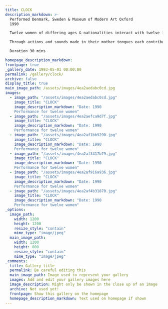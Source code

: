 ```yaml
---
title: CLOCK
description_markdown: >-
  Performed Denmark, Sweden & Museum of Modern Art Oxford  
  1990  

  Twelve women of differing ages & nationalities interact with twelve identical tables. The personal experiences  & understandings of the mainly non-professional performers focus & inform the development of the work.

  Through actions and sounds made in their mother tongues each contributes to a work investigating the mother/daughter relationship.

  Duration 30 mins

homepage_description_markdown: 
frontpage: true
_gallery_date: 1993-05-01 00:00:00
permalink: /gallery/clock/
archive: false
display_title: true
main_image_path: /assets/images/4ea2aedabc0cd.jpg
images:
  - image_path: "/assets/images/4ea2aedabc0cd.jpg"
    image_title: "CLOCK"
    image_description_markdown: "Date: 1990  
    Performance for twelve women"
  - image_path: "/assets/images/4ea2aefca9d7f.jpg"
    image_title: "CLOCK"
    image_description_markdown: "Date: 1990  
    Performance for twelve women"
  - image_path: "/assets/images/4ea2af1bb9290.jpg"
    image_title: "CLOCK"
    image_description_markdown: "Date: 1990  
    Performance for twelve women"
  - image_path: "/assets/images/4ea2af3417b79.jpg"
    image_title: "CLOCK"
    image_description_markdown: "Date: 1990  
    Performance for twelve women"
  - image_path: "/assets/images/4ea2af916a936.jpg"
    image_title: "CLOCK"
    image_description_markdown: "Date: 1990  
    Performance for twelve women"
  - image_path: "/assets/images/4ea2af4b31870.jpg"
    image_title: "CLOCK"
    image_description_markdown: "Date: 1990  
    Performance for twelve women"
_options:
  image_path:
    width: 1200
    height: 1200
    resize_style: "contain"
    mime_type: "image/jpeg"
  main_image_path:
    width: 1200
    height: 800
    resize_style: "contain"
    mime_type: "image/jpeg"
_comments:
  title: Gallery title
  permalink: Be careful editing this
  main_image_path: Image used to represent your gallery
  images: Add and edit your gallery images here
  image_description: Might only be shown in the close up of an image
  archive: Not used yet!
  frontpage: Show this gallery on the homepage
  homepage_description_markdown: Text used on homepage if shown
---
```



